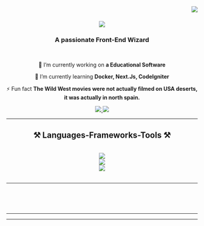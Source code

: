 <img align="right" src="https://visitor-badge.laobi.icu/badge?page_id=salesp07.salesp07" />

<h1 align="center">
    <img src="https://readme-typing-svg.herokuapp.com/?font=Righteous&size=35&center=true&vCenter=true&width=500&height=70&duration=4000&lines=Hi+There!+👋;+I'm+Ayrton+Senna🔥!;+Welcome+to+my+profile!💻;" />
</h1>

<h3 align="center">A passionate Front-End Wizard</h3>

<br/>

<div align="center">
 
 🔭 I’m currently working on **a Educational Software**
 
 🌱 I’m currently learning **Docker, Next.Js, CodeIgniter** 

⚡ Fun fact **The Wild West movies were not actually filmed on USA deserts, it was actually in north spain.**

 </div>
 
<div align="center"> 
  <a href="ayrton.senna.moura@Gmail.com" target="_blank">
    <img src="https://img.shields.io/badge/Gmail-333333?style=for-the-badge&logo=gmail&logoColor=red" />
  </a>
  <a href="[https://linkedin.com/in/pedro-sales-muniz](https://www.linkedin.com/in/ayrton-senna-moura-6291a216a/)" target="_blank">
    <img src="https://img.shields.io/badge/LinkedIn-0077B5?style=for-the-badge&logo=linkedin&logoColor=white" target="_blank" />
  </a>
  
</div>

 <hr/>
 
<h2 align="center">⚒️ Languages-Frameworks-Tools ⚒️</h2>
<br/>
<div align="center">
    <img src="https://skillicons.dev/icons?i=html,css,javascript,php,typescript,sass,nodejs,&theme=dark&perline=7" />
  <br>
  <img src="https://skillicons.dev/icons?i=angular,react,nextjs,bootstrap,tailwind&theme=dark&perline=5" />
  <br>
    <img src="https://skillicons.dev/icons?i=mysql,figma,docker,vscode,codepen,git,github,npm,linux,debian,ubuntu&theme=dark&perline=6" /><br>
</div>

<br/>
<hr/>
  
  <br/><br/><br/>
</div>

<hr/>

<hr/>

<br/>

<br/>
